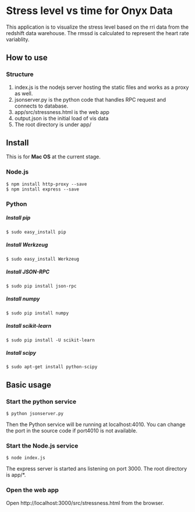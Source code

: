 
# Stress level vs time for Onyx Data
This  application is to visualize the stress level based on the rri data from the redshift data warehouse. The rmssd is calculated to represent the heart rate variablity.

## How to use
### Structure

1. index.js is the nodejs server hosting the static files and works as a proxy as well.
2. jsonserver.py is the python code that handles RPC request and connects to database.
3. app/src/stressness.html is the web app
4. output.json is the initial load of vis data
5. The root directory is under app/


## Install
This is for **Mac OS** at the current stage.
### Node.js
    $ npm install http-proxy --save
    $ npm install express --save
### Python
##### Install pip
	$ sudo easy_install pip
##### Install Werkzeug
	$ sudo easy_install Werkzeug
##### Install JSON-RPC
	$ sudo pip install json-rpc
##### Install numpy
	$ sudo pip install numpy
##### Install scikit-learn
	$ sudo pip install -U scikit-learn
##### Install scipy
	$ sudo apt-get install python-scipy
## Basic usage
### Start the python service
	$ python jsonserver.py
Then the Python service will be running at localhost:4010. You can change the port in the source code if port4010 is not available.
### Start the Node.js service
	$ node index.js
The express server is started ans listening on port 3000. The root directory is app/*.
### Open the web app
Open http://localhost:3000/src/stressness.html from the browser.




